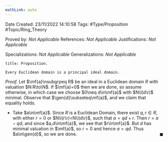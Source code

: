 ```yaml
---
mathLink: auto
---
```


<div class="topSpace"></div>

Date Created: 23/11/2022 14:10:58
Tags: #Type/Proposition #Topic/Ring_Theory

Proved by: <i>Not Applicable</i>
References: <i>Not Applicable</i>
Justifications: <i>Not Applicable</i>

Specializations: <i>Not Applicable</i>
Generalizations: <i>Not Applicable</i>

``` ad-Proposition
title: Proposition.

Every Euclidean domain is a principal ideal domain.

```

<i>Proof.</i> Let $\mf{a}\nsubgrpeq R$ be an ideal in a Euclidean domain $R$ with valuation $N:R\to\N$. If $\mf{a}=0$ then we are done, so assume otherwise, in which case we choose $0\neq d\in\mf{a}$ with $N\l(d\r)$ minimal. Observe that $\gen{d}\subseteq\mf{a}$, and we claim that equality holds.
* Take $a\in\mf{a}$. Since $R$ is a Euclidean Domain, there exist $q,r\in R$, with either $r=0$ or $N\l(r\r)<N\l(d\r)$, such that $a=qd+r$. Then $r=a-qd$, and since $a,d\in\mf{a}$, we see that $r\in\mf{a}$. But $d$ has minimal valuation in $\mf{a}$, so $r=0$ and hence $a=qd$. Thus $a\in\gen{d}$, so we are done.<span style="float:right;">$\blacksquare$</span>
